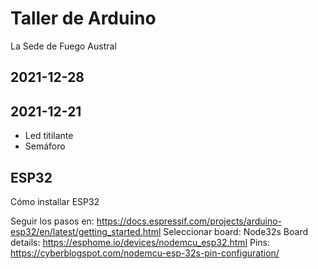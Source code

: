 Taller de Arduino
=================

La Sede de Fuego Austral

2021-12-28
----------

2021-12-21
----------

* Led titilante
* Semáforo

ESP32
-----

Cómo installar ESP32

Seguir los pasos en: https://docs.espressif.com/projects/arduino-esp32/en/latest/getting_started.html
Seleccionar board: Node32s
Board details: https://esphome.io/devices/nodemcu_esp32.html
Pins: https://cyberblogspot.com/nodemcu-esp-32s-pin-configuration/
